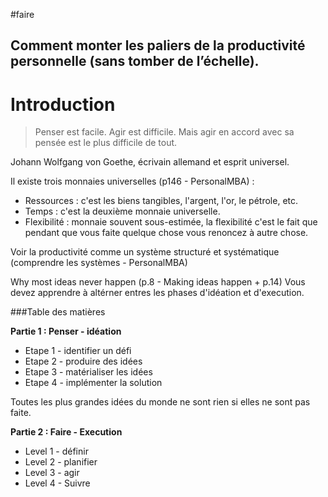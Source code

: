 
#faire
## Comment monter les paliers de la productivité personnelle (sans tomber de l’échelle).

# Introduction


> Penser est facile. Agir est difficile. Mais agir en accord avec sa pensée est le plus difficile de tout.

Johann Wolfgang von Goethe, écrivain allemand et esprit universel. 



Il existe trois monnaies universelles  (p146 - PersonalMBA) : 

- Ressources : c'est les biens tangibles, l'argent, l'or, le pétrole, etc. 
- Temps : c'est la deuxième monnaie universelle. 
- Flexibilité : monnaie souvent sous-estimée, la flexibilité c'est le fait que pendant que vous faite quelque chose vous renoncez à autre chose. 




Voir la productivité comme un système structuré et systématique (comprendre les systèmes - PersonalMBA)


Why most ideas never happen (p.8 - Making ideas happen + p.14)
Vous devez apprendre à altérner entres les phases d'idéation et d'execution. 

###Table des matières 

**Partie 1 : Penser - idéation**

- Etape 1 - identifier un défi
- Etape 2 - produire des idées
- Etape 3 - matérialiser les idées
- Etape 4 - implémenter la solution


Toutes les plus grandes idées du monde ne sont rien si elles ne sont pas faite. 

**Partie 2 : Faire - Execution**

- Level 1 - définir
- Level 2 - planifier 
- Level 3 - agir
- Level 4 - Suivre 